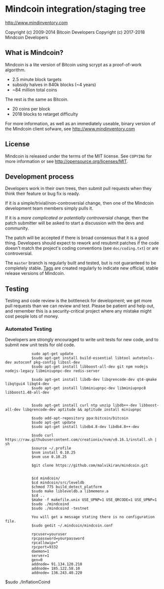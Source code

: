 Mindcoin integration/staging tree
================================

http://www.mindinventory.com

Copyright (c) 2009-2014 Bitcoin Developers
Copyright (c) 2017-2018 Mindcoin Developers

What is Mindcoin?
----------------

Mindcoin is a lite version of Bitcoin using scrypt as a proof-of-work algorithm.
 - 2.5 minute block targets
 - subsidy halves in 840k blocks (~4 years)
 - ~84 million total coins

The rest is the same as Bitcoin.
 - 20 coins per block
 - 2018 blocks to retarget difficulty

For more information, as well as an immediately useable, binary version of
the Mindcoin client sofware, see http://www.mindinventory.com

License
-------

Mindcoin is released under the terms of the MIT license. See `COPYING` for more
information or see http://opensource.org/licenses/MIT.

Development process
-------------------

Developers work in their own trees, then submit pull requests when they think
their feature or bug fix is ready.

If it is a simple/trivial/non-controversial change, then one of the Mindcoin
development team members simply pulls it.

If it is a *more complicated or potentially controversial* change, then the patch
submitter will be asked to start a discussion with the devs and community.

The patch will be accepted if there is broad consensus that it is a good thing.
Developers should expect to rework and resubmit patches if the code doesn't
match the project's coding conventions (see `doc/coding.txt`) or are
controversial.

The `master` branch is regularly built and tested, but is not guaranteed to be
completely stable. [Tags](https://github.com/mindcoin-project/mindcoin/tags) are created
regularly to indicate new official, stable release versions of Mindcoin.

Testing
-------

Testing and code review is the bottleneck for development; we get more pull
requests than we can review and test. Please be patient and help out, and
remember this is a security-critical project where any mistake might cost people
lots of money.

### Automated Testing

Developers are strongly encouraged to write unit tests for new code, and to
submit new unit tests for old code.

				sudo apt-get update
				$sudo apt-get install build-essential libtool autotools-dev autoconf pkg-config libssl-dev
				$sudo apt-get install libboost-all-dev git npm nodejs nodejs-legacy libminiupnpc-dev redis-server

				$sudo apt-get install libdb-dev libqrencode-dev qt4-qmake libqtgui4 libqt4-dev
				$sudo apt-get install libminiupnpc-dev libminiupnpc8 libboost1.48-all-dev


				$sudo apt-get install curl ntp unzip libdb++-dev libboost-all-dev libqrencode-dev aptitude && aptitude install miniupnpc

				$sudo add-apt-repository ppa:bitcoin/bitcoin
				$sudo apt-get update
				$sudo apt-get install libdb4.8-dev libdb4.8++-dev

				$sudo curl https://raw.githubusercontent.com/creationix/nvm/v0.16.1/install.sh | sh
				$source ~/.profile
				$nvm install 0.10.25
				$nvm use 0.10.25

				$git clone https://github.com/malvikiran/mindcoin.git


				$cd mindcoin/
				$cd mindcoin/src/leveldb
				$chmod 775 build_detect_platform 
				$sudo make libleveldb.a libmemenv.a
				$cd ..
				$make -f makefile.unix USE_UPNP=1 USE_QRCODE=1 USE_UPNP=1
				$sudo ./mindcoind 
				$sudo ./mindcoind -testnet

				You will get a message stating there is no configuration file.
				$sudo gedit ~/.mindcoin/mindcoin.conf

				rpcuser=youruser
				rpcpassword=yourpassword
				rpcallowip=*
				rpcport=9332
				daemon=1
				server=1
				gen=0
				addnode= 91.134.120.210
				addnode= 185.122.58.10
				addnode= 136.243.40.220


$sudo ./InflationCoind


